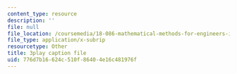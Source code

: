 ```yaml
---
content_type: resource
description: ''
file: null
file_location: /coursemedia/18-086-mathematical-methods-for-engineers-ii-spring-2006/776d7b16624c510f86404e16c481976f_XPo4dHK48Nw.vtt
file_type: application/x-subrip
resourcetype: Other
title: 3play caption file
uid: 776d7b16-624c-510f-8640-4e16c481976f
---
```

